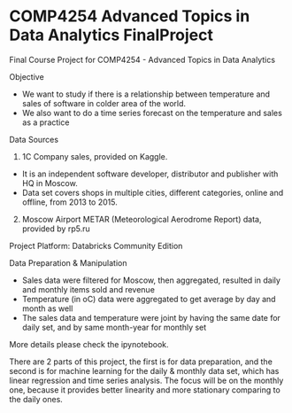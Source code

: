 # COMP4254 Advanced Topics in Data Analytics FinalProject
Final Course Project for COMP4254 - Advanced Topics in Data Analytics

Objective
- We want to study if there is a relationship between temperature and sales of software in colder area of the world.
- We also want to do a time series forecast on the temperature and sales as a practice

Data Sources
1) 1C Company sales, provided on Kaggle. 
- It is an independent software developer, distributor and publisher with HQ in Moscow. 
- Data set covers shops in multiple cities, different categories, online and offline, from 2013 to 2015.

2) Moscow Airport METAR (Meteorological Aerodrome Report) data, provided by rp5.ru  


Project Platform: Databricks Community Edition  


Data Preparation & Manipulation  

- Sales data were filtered for Moscow, then aggregated, resulted in daily and monthly items sold and revenue
- Temperature (in oC) data were aggregated to get average by day and month as well
- The sales data and temperature were joint by having the same date for daily set, and by same month-year for monthly set

More details please check the ipynotebook.  

There are 2 parts of this project, the first is for data preparation, and the second is for machine learning for the daily & monthly data set, which has linear regression and time series analysis. The focus will be on the monthly one, because it provides better linearity and more stationary comparing to the daily ones. 

